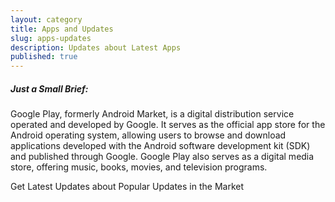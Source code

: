 ```yaml
---
layout: category
title: Apps and Updates
slug: apps-updates
description: Updates about Latest Apps
published: true
---
```


##### Just a Small Brief:

Google Play, formerly Android Market, is a digital distribution service operated and developed by Google. It serves as the official app store for the Android operating system, allowing users to browse and download applications developed with the Android software development kit (SDK) and published through Google. Google Play also serves as a digital media store, offering music, books, movies, and television programs.

Get Latest Updates about Popular Updates in the Market